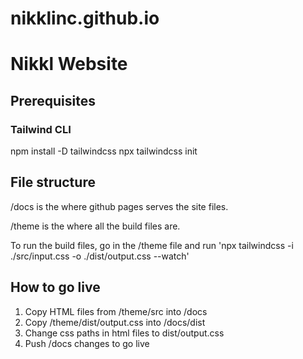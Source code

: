 # nikklinc.github.io

# Nikkl Website

## Prerequisites

### Tailwind CLI

npm install -D tailwindcss
npx tailwindcss init

## File structure

/docs is the where github pages serves the site files.

/theme is the where all the build files are.

To run the build files, go in the /theme file and run 'npx tailwindcss -i ./src/input.css -o ./dist/output.css --watch'

## How to go live

1. Copy HTML files from /theme/src into /docs
2. Copy /theme/dist/output.css into /docs/dist
3. Change css paths in html files to dist/output.css
3. Push /docs changes to go live